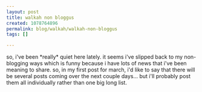 ```yaml
--- 
layout: post
title: walkah non bloggus
created: 1078764896
permalink: blog/walkah/walkah-non-bloggus
tags: []

---
```

<p>so, i've been *really* quiet here lately. it seems i've slipped back to my non-blogging ways which is funny because i have lots of news that i've been meaning to share. so, in my first post for march, i'd like to say that there will be several posts coming over the next couple days... but i'll probably post them all individually rather than one big long list.</p>
